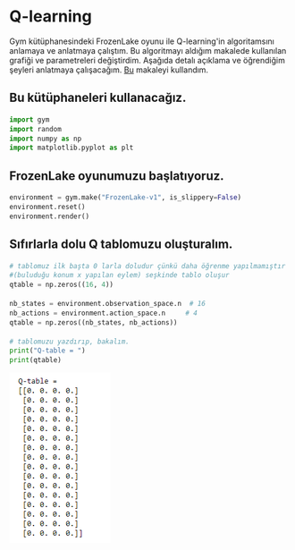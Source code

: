 # Q-learning

Gym kütüphanesindeki FrozenLake oyunu ile Q-learning'in algoritamsını anlamaya ve anlatmaya çalıştım. Bu algoritmayı aldığım makalede kullanılan grafiği ve parametreleri değiştirdim. Aşağıda detalı açıklama ve öğrendiğim şeyleri anlatmaya çalışacağım. [Bu](https://towardsdatascience.com/q-learning-for-beginners-2837b777741) makaleyi kullandım.


## Bu kütüphaneleri kullanacağız.

```python 
import gym
import random
import numpy as np
import matplotlib.pyplot as plt
```


## FrozenLake oyunumuzu başlatıyoruz.

```python
environment = gym.make("FrozenLake-v1", is_slippery=False)
environment.reset()
environment.render()
```


## Sıfırlarla dolu Q tablomuzu oluşturalım.

```python
# tablomuz ilk başta 0 larla doludur çünkü daha öğrenme yapılmamıştır
#(buluduğu konum x yapılan eylem) seşkinde tablo oluşur
qtable = np.zeros((16, 4))

nb_states = environment.observation_space.n  # 16
nb_actions = environment.action_space.n     # 4
qtable = np.zeros((nb_states, nb_actions))

# tablomuzu yazdırıp, bakalım.
print("Q-table = ")
print(qtable)
```

![ÇIKTI](https://github.com/whasancan/q_learning/blob/91002639f48b57687338c584ffe590453dbae82d/0%20Q-tablosu.png)


